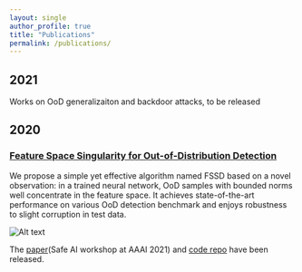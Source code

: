 ```yaml
---
layout: single
author_profile: true
title: "Publications"
permalink: /publications/
---
```



## 2021 

Works on OoD generalizaiton and backdoor attacks, to be released

## 2020 

### [Feature Space Singularity for Out-of-Distribution Detection](https://arxiv.org/abs/2011.14654) 

We propose a simple yet effective algorithm named FSSD based on a novel observation: in a trained neural network, OoD samples with bounded norms well concentrate in the feature space. It achieves state-of-the-art performance on various OoD detection benchmark and enjoys robustness to slight corruption in test data. 

![Alt text](https://res.cloudinary.com/dhyonw6zc/image/upload/v1625489260/fssd_img1.jpg "FSSD demo")

The [paper](https://arxiv.org/abs/2011.14654)(Safe AI workshop at AAAI 2021) and  [code repo](https://github.com/megvii-research/FSSD_OoD_Detection) have been released. 
